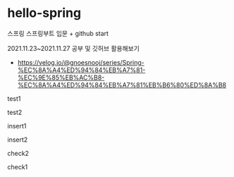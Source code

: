 # hello-spring
스프링 스프링부트 입문 + github start

2021.11.23~2021.11.27 공부 및 깃허브 활용해보기
+ https://velog.io/@gnoesnooj/series/Spring-%EC%8A%A4%ED%94%84%EB%A7%81-%EC%9E%85%EB%AC%B8-%EC%8A%A4%ED%94%84%EB%A7%81%EB%B6%80%ED%8A%B8

test1

test2

insert1

insert2

check2

check1
